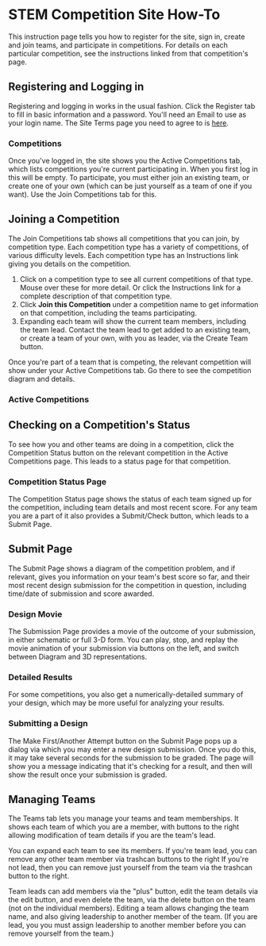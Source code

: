 <link rel="stylesheet" type="text/css" media="all" href="CmpDocs.css" />

# STEM Competition Site How-To

This instruction page tells you how to register for the site, sign in, create and join teams, and participate in competitions.  For details on each particular competition, see the instructions linked from that competition's page.

## Registering and Logging in
Registering and logging in works in the usual fashion.  Click the Register tab to fill in basic information and a password.  You'll need an Email to use as your login name.  The Site Terms page you need to agree to is [here]("./Terms.html").

### Competitions
Once you've logged in, the site shows you the Active Competitions tab, which lists competitions you're current participating in.  When you first log in this will be empty. To participate, you must either join an existing team, or create one of your own (which can be just yourself as a team of one if you want).  Use the Join Competitions tab for this.

## Joining a Competition
The Join Competitions tab shows all competitions that you can join, by competition type. Each competition type has a variety of competitions, of various difficulty levels.  Each competition type has an Instructions link giving you details on the competition.

1. Click on a competition type to see all current competitions of that type.  Mouse over these for more detail.   Or click the Instructions link for a complete description of that competition type.
3. Click <b>Join this Competition</b> under a competition name to get information on that competition, including the teams participating.  
4. Expanding each team will show the current team members, including the team lead.  Contact the team lead to get added to an existing team, or create a team of your own, with you as leader, via the Create Team button.  

Once you're part of a team that is competing, the relevant competition will show under your Active Competitions tab.  Go there to see the competition diagram and details.

### Active Competitions
## Checking on a Competition's Status
To see how you and other teams are doing in a competition, click the Competition Status button on the relevant competition in the Active Competitions page.  This leads to a status page for that competition.

### Competition Status Page
The Competition Status page shows the status of each team signed up for the competition, including team details and most recent score.  For any team you are a part of it also provides a Submit/Check button, which leads to a Submit Page.

## Submit Page
The Submit Page shows a diagram of the competition problem, and if relevant, gives you information on your team's best score so far, and their most recent design submission for the competition in question, including time/date of submission and score awarded.

### Design Movie
The Submission Page provides a movie of the outcome of your submission, in either schematic or full 3-D form.   You can play, stop, and replay the movie animation of your submission via buttons on the left, and switch between Diagram and 3D representations.

### Detailed Results
For some competitions, you also get a numerically-detailed summary of your design, which may be more useful for analyzing your results.

### Submitting a Design
The Make First/Another Attempt button on the Submit Page pops up a dialog via which you may enter a new design submission.  Once you do this, it may take several seconds for the submission to be graded.  The page will show you a message indicating that it's checking for a result, and then will show the result once your submission is graded.


## Managing Teams
The Teams tab lets you manage your teams and team memberships.  It shows each team of which you are a member, with buttons to the right allowing modification of team details if you are the team's lead.  

You can expand each team to see its members.  If you're team lead, you can remove any other team member via trashcan buttons to the right  If you're not lead, then you can remove just yourself from the team via the trashcan button to the right.  

Team leads can add members via the "plus" button, edit the team details via the edit button, and even delete the team, via the delete button on the team (not on the individual members).  Editing a team allows changing the team name, and also giving leadership to another member of the team.  (If you are lead, you you must assign leadership to another member before you can remove yourself from the team.)


